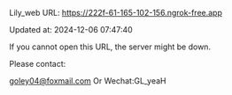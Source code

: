 Lily_web URL: https://222f-61-165-102-156.ngrok-free.app

Updated at: 2024-12-06 07:47:40

If you cannot open this URL, the server might be down.

Please contact: 

goley04@foxmail.com Or Wechat:GL_yeaH